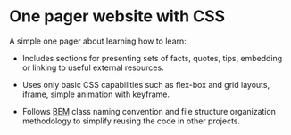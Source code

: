 # One pager website with CSS

A simple one pager about learning how to learn:

* Includes sections for presenting sets of facts, quotes, tips, embedding or linking to useful external resources.

* Uses only basic CSS capabilities such as flex-box and grid layouts, iframe, simple animation with keyframe.

* Follows [BEM](https://en.bem.info/) class naming convention and file structure organization methodology to simplify reusing the code in other projects.
